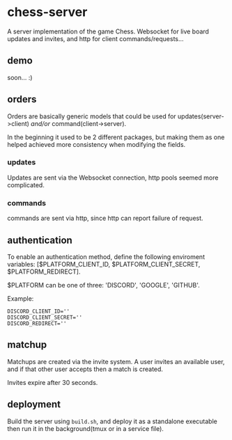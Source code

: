 # chess-server
A server implementation of the game Chess. Websocket for live board updates and invites, and http for client commands/requests...

## demo
soon... :)

## orders
Orders are basically generic models that could be used for updates(server->client) *and/or* command(client->server). 

In the beginning it used to be 2 different packages, but making them as one helped achieved more consistency when modifying the fields.

### updates
Updates are sent via the Websocket connection, http pools seemed more complicated.

### commands
commands are sent via http, since http can report failure of request.

## authentication
To enable an authentication method, define the following enviroment variables: [$PLATFORM_CLIENT_ID, $PLATFORM_CLIENT_SECRET, $PLATFORM_REDIRECT]. 

$PLATFORM can be one of three: 'DISCORD', 'GOOGLE', 'GITHUB'.

Example:
```
DISCORD_CLIENT_ID=''
DISCORD_CLIENT_SECRET=''
DISCORD_REDIRECT=''
```

## matchup
Matchups are created via the invite system. A user invites an available user, and if that other user accepts then a match is created.

Invites expire after 30 seconds.

## deployment
Build the server using `build.sh`, and deploy it as a standalone executable then run it in the background(tmux or in a service file).
